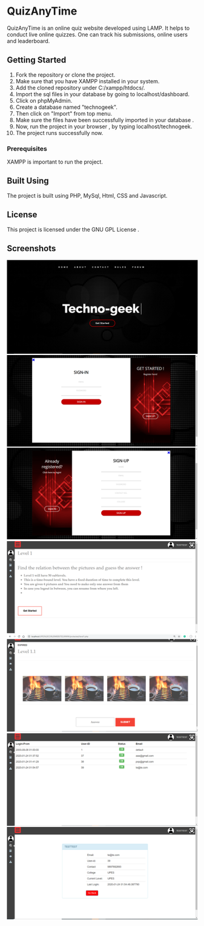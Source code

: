 # QuizAnyTime
QuizAnyTime is an online quiz website developed using LAMP. It helps to conduct live online quizzes. One can track his submissions, online users and leaderboard.

## Getting Started

1. Fork the repository or clone the project.
2. Make sure that you have XAMPP installed in your system.
3. Add the cloned repository under C:/xampp/htdocs/.
4. Import the sql files in your database by going to localhost/dashboard.
5. Click on phpMyAdmin.
6. Create a database named "technogeek".
7. Then click on "Import" from top menu.
8. Make sure the files have been successfully imported in your database .
9. Now, run the project in your browser , by typing localhost/technogeek.
10. The project runs successfully now.


### Prerequisites

XAMPP is important to run the project.

## Built Using

The project is built using PHP, MySql, Html, CSS and Javascript.


## License

This project is licensed under the GNU GPL License .

## Screenshots
![drawing](https://github.com/josharsh/QuizAnyTime/blob/master/Resources/1.PNG)
![drawing](https://github.com/josharsh/QuizAnyTime/blob/master/Resources/2.PNG)
![drawing](https://github.com/josharsh/QuizAnyTime/blob/master/Resources/3.PNG)
![drawing](https://github.com/josharsh/QuizAnyTime/blob/master/Resources/4.PNG)
![drawing](https://github.com/josharsh/QuizAnyTime/blob/master/Resources/5.PNG)
![drawing](https://github.com/josharsh/QuizAnyTime/blob/master/Resources/6.PNG)
![drawing](https://github.com/josharsh/QuizAnyTime/blob/master/Resources/7.PNG)
